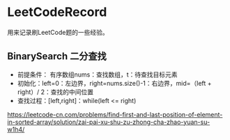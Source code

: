 # LeetCodeRecord
用来记录刷LeetCode题的一些经验。

## BinarySearch 二分查找
- 前提条件：
  有序数组nums：查找数组，t：待查找目标元素
- 初始化：left=0：左边界，right=nums.size()-1：右边界，mid=（left + right）/ 2：查找的中间位置
- 查找过程：\[left,right\]：while(left <= right)

https://leetcode-cn.com/problems/find-first-and-last-position-of-element-in-sorted-array/solution/zai-pai-xu-shu-zu-zhong-cha-zhao-yuan-su-w1h4/
